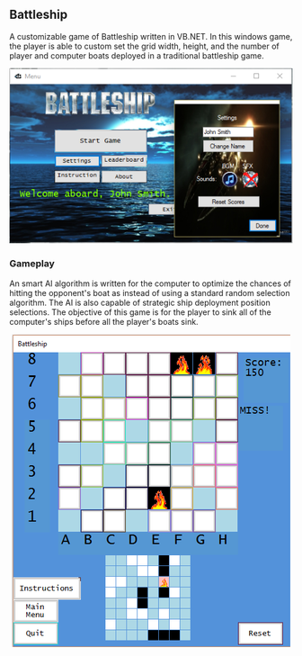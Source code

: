 ## Battleship

A customizable game of Battleship written in VB.NET. In this windows game, the player is able to custom set the grid width, height, and the number of player and computer boats deployed in a traditional battleship game. 
<p align="center">
  <img src = "battleship-modal.png">
</p>

### Gameplay
An smart AI algorithm is written for the computer to optimize the chances of hitting the opponent's boat as instead of using a standard random selection algorithm. The AI is also capable of strategic ship deployment position selections. The objective of this game is for the player to sink all of the computer's ships before all the player's boats sink.

<p align="center">
  <img src = "battleship.png">
</p>
